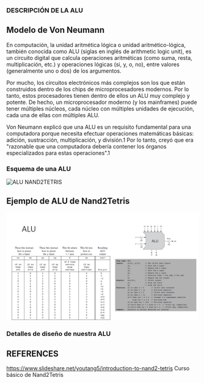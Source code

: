 ### DESCRIPCIÓN DE LA ALU
## Modelo de Von Neumann

En computación, la unidad aritmética lógica o unidad aritmético-lógica, también conocida como ALU (siglas en inglés de arithmetic logic unit), es un circuito digital que calcula operaciones aritméticas (como suma, resta, multiplicación, etc.) y operaciones lógicas (si, y, o, no), entre valores (generalmente uno o dos) de los argumentos.

Por mucho, los circuitos electrónicos más complejos son los que están construidos dentro de los chips de microprocesadores modernos. Por lo tanto, estos procesadores tienen dentro de ellos un ALU muy complejo y potente. De hecho, un microprocesador moderno (y los mainframes) puede tener múltiples núcleos, cada núcleo con múltiples unidades de ejecución, cada una de ellas con múltiples ALU.

Von Neumann explicó que una ALU es un requisito fundamental para una computadora porque necesita efectuar operaciones matemáticas básicas: adición, sustracción, multiplicación, y división.1​ Por lo tanto, creyó que era "razonable que una computadora debería contener los órganos especializados para estas operaciones".1​

### Esquema de una ALU

![ALU NAND2TETRIS](http://serbal.pntic.mec.es/irec0010/imagenes/alu.gif "alu")

## Ejemplo de ALU de Nand2Tetris

![ALU NAND2TETRIS](./images/alu.jpg?raw=true "ALU NAN2TETRIS")

### Detalles de diseño de nuestra ALU




REFERENCES
---
https://www.slideshare.net/youtang5/introduction-to-nand2-tetris Curso básico de Nand2Tetris
